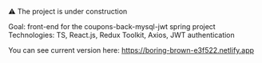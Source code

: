 :warning: The project is under construction

Goal: front-end for the coupons-back-mysql-jwt spring project
Technologies: TS, React.js, Redux Toolkit, Axios, JWT authentication

You can see current version here:
https://boring-brown-e3f522.netlify.app
